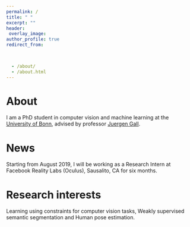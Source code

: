 ```yaml
---
permalink: /
title: " "
excerpt: ""
header:
 overlay_image:
author_profile: true
redirect_from: 


 
  - /about/
  - /about.html
---
```


About
======  
I am a PhD student in computer vision and machine learning at the [University of Bonn](https://www.uni-bonn.de/), advised by professor [Juergen Gall](https://pages.iai.uni-bonn.de/gall_juergen/). <!---  I hold an MSc degree in [computer science](https://www.informatik.uni-bonn.de/en) from the University of Bonn, and a BSc in computer and software engineering from the [Technion](https://www.technion.ac.il/en). --->

News
======
Starting from August 2019, I will be working as a Research Intern at Facebook Reality Labs (Oculus), Sausalito, CA  for six months.

Research interests
======
Learning using constraints for computer vision tasks, Weakly supervised semantic segmentation and Human pose estimation. 

 <!--- Master thesis co-supervision
======
Topics co-supervised by me include weakly-supervised semantic segmentation and human pose estimation, please feel free to get in touch if you are interested.  --->
